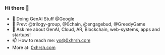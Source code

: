 ### Hi there 👋
- 🔭 Doing GenAI Stuff @Google
- 🔭 Prev: @trilogy-group, @0chain, @engagebud, @GreedyGame
- 💬 Ask me about GenAI, Cloud, AR, Blockchain, web-systems, apps and startups!
- 📫 How to reach me: yo@0xhrsh.com
- More at: [0xhrsh.com](https://0xhrsh.com/)
